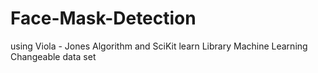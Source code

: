 # Face-Mask-Detection
using Viola - Jones Algorithm and SciKit learn Library Machine Learning
Changeable data set
